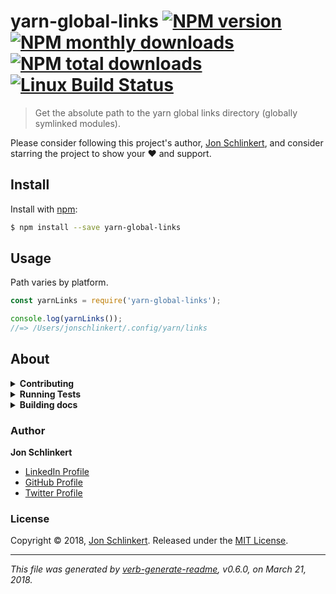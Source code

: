 # yarn-global-links [![NPM version](https://img.shields.io/npm/v/yarn-global-links.svg?style=flat)](https://www.npmjs.com/package/yarn-global-links) [![NPM monthly downloads](https://img.shields.io/npm/dm/yarn-global-links.svg?style=flat)](https://npmjs.org/package/yarn-global-links) [![NPM total downloads](https://img.shields.io/npm/dt/yarn-global-links.svg?style=flat)](https://npmjs.org/package/yarn-global-links) [![Linux Build Status](https://img.shields.io/travis/jonschlinkert/yarn-global-links.svg?style=flat&label=Travis)](https://travis-ci.org/jonschlinkert/yarn-global-links)

> Get the absolute path to the yarn global links directory (globally symlinked modules).

Please consider following this project's author, [Jon Schlinkert](https://github.com/jonschlinkert), and consider starring the project to show your :heart: and support.

## Install

Install with [npm](https://www.npmjs.com/):

```sh
$ npm install --save yarn-global-links
```

## Usage

Path varies by platform.

```js
const yarnLinks = require('yarn-global-links');

console.log(yarnLinks());
//=> /Users/jonschlinkert/.config/yarn/links
```

## About

<details>
<summary><strong>Contributing</strong></summary>

Pull requests and stars are always welcome. For bugs and feature requests, [please create an issue](../../issues/new).

Please read the [contributing guide](.github/contributing.md) for advice on opening issues, pull requests, and coding standards.

</details>

<details>
<summary><strong>Running Tests</strong></summary>

Running and reviewing unit tests is a great way to get familiarized with a library and its API. You can install dependencies and run tests with the following command:

```sh
$ npm install && npm test
```

</details>

<details>
<summary><strong>Building docs</strong></summary>

_(This project's readme.md is generated by [verb](https://github.com/verbose/verb-generate-readme), please don't edit the readme directly. Any changes to the readme must be made in the [.verb.md](.verb.md) readme template.)_

To generate the readme, run the following command:

```sh
$ npm install -g verbose/verb#dev verb-generate-readme && verb
```

</details>

### Author

**Jon Schlinkert**

* [LinkedIn Profile](https://linkedin.com/in/jonschlinkert)
* [GitHub Profile](https://github.com/jonschlinkert)
* [Twitter Profile](https://twitter.com/jonschlinkert)

### License

Copyright © 2018, [Jon Schlinkert](https://github.com/jonschlinkert).
Released under the [MIT License](LICENSE).

***

_This file was generated by [verb-generate-readme](https://github.com/verbose/verb-generate-readme), v0.6.0, on March 21, 2018._